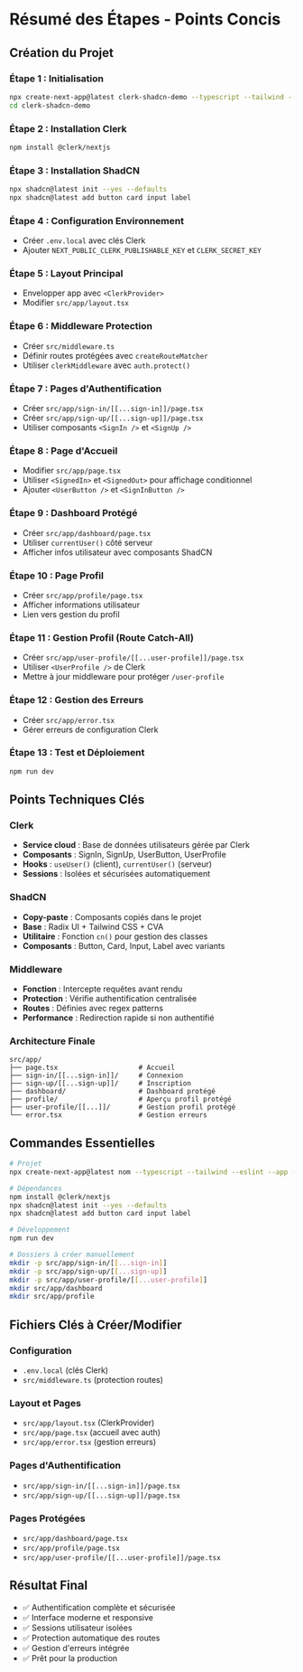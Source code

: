 # Résumé des Étapes - Points Concis

## Création du Projet

### Étape 1 : Initialisation
```bash
npx create-next-app@latest clerk-shadcn-demo --typescript --tailwind --eslint --app --src-dir --import-alias "@/*" --yes
cd clerk-shadcn-demo
```

### Étape 2 : Installation Clerk
```bash
npm install @clerk/nextjs
```

### Étape 3 : Installation ShadCN
```bash
npx shadcn@latest init --yes --defaults
npx shadcn@latest add button card input label
```

### Étape 4 : Configuration Environnement
- Créer `.env.local` avec clés Clerk
- Ajouter `NEXT_PUBLIC_CLERK_PUBLISHABLE_KEY` et `CLERK_SECRET_KEY`

### Étape 5 : Layout Principal
- Envelopper app avec `<ClerkProvider>`
- Modifier `src/app/layout.tsx`

### Étape 6 : Middleware Protection
- Créer `src/middleware.ts`
- Définir routes protégées avec `createRouteMatcher`
- Utiliser `clerkMiddleware` avec `auth.protect()`

### Étape 7 : Pages d'Authentification
- Créer `src/app/sign-in/[[...sign-in]]/page.tsx`
- Créer `src/app/sign-up/[[...sign-up]]/page.tsx`
- Utiliser composants `<SignIn />` et `<SignUp />`

### Étape 8 : Page d'Accueil
- Modifier `src/app/page.tsx`
- Utiliser `<SignedIn>` et `<SignedOut>` pour affichage conditionnel
- Ajouter `<UserButton />` et `<SignInButton />`

### Étape 9 : Dashboard Protégé
- Créer `src/app/dashboard/page.tsx`
- Utiliser `currentUser()` côté serveur
- Afficher infos utilisateur avec composants ShadCN

### Étape 10 : Page Profil
- Créer `src/app/profile/page.tsx`
- Afficher informations utilisateur
- Lien vers gestion du profil

### Étape 11 : Gestion Profil (Route Catch-All)
- Créer `src/app/user-profile/[[...user-profile]]/page.tsx`
- Utiliser `<UserProfile />` de Clerk
- Mettre à jour middleware pour protéger `/user-profile`

### Étape 12 : Gestion des Erreurs
- Créer `src/app/error.tsx`
- Gérer erreurs de configuration Clerk

### Étape 13 : Test et Déploiement
```bash
npm run dev
```

## Points Techniques Clés

### Clerk
- **Service cloud** : Base de données utilisateurs gérée par Clerk
- **Composants** : SignIn, SignUp, UserButton, UserProfile
- **Hooks** : `useUser()` (client), `currentUser()` (serveur)
- **Sessions** : Isolées et sécurisées automatiquement

### ShadCN
- **Copy-paste** : Composants copiés dans le projet
- **Base** : Radix UI + Tailwind CSS + CVA
- **Utilitaire** : Fonction `cn()` pour gestion des classes
- **Composants** : Button, Card, Input, Label avec variants

### Middleware
- **Fonction** : Intercepte requêtes avant rendu
- **Protection** : Vérifie authentification centralisée
- **Routes** : Définies avec regex patterns
- **Performance** : Redirection rapide si non authentifié

### Architecture Finale
```
src/app/
├── page.tsx                    # Accueil
├── sign-in/[[...sign-in]]/     # Connexion
├── sign-up/[[...sign-up]]/     # Inscription  
├── dashboard/                  # Dashboard protégé
├── profile/                    # Aperçu profil protégé
├── user-profile/[[...]]/       # Gestion profil protégé
└── error.tsx                   # Gestion erreurs
```

## Commandes Essentielles

```bash
# Projet
npx create-next-app@latest nom --typescript --tailwind --eslint --app --src-dir --import-alias "@/*" --yes

# Dépendances
npm install @clerk/nextjs
npx shadcn@latest init --yes --defaults
npx shadcn@latest add button card input label

# Développement
npm run dev

# Dossiers à créer manuellement
mkdir -p src/app/sign-in/[[...sign-in]]
mkdir -p src/app/sign-up/[[...sign-up]]
mkdir -p src/app/user-profile/[[...user-profile]]
mkdir src/app/dashboard
mkdir src/app/profile
```

## Fichiers Clés à Créer/Modifier

### Configuration
- `.env.local` (clés Clerk)
- `src/middleware.ts` (protection routes)

### Layout et Pages
- `src/app/layout.tsx` (ClerkProvider)
- `src/app/page.tsx` (accueil avec auth)
- `src/app/error.tsx` (gestion erreurs)

### Pages d'Authentification
- `src/app/sign-in/[[...sign-in]]/page.tsx`
- `src/app/sign-up/[[...sign-up]]/page.tsx`

### Pages Protégées
- `src/app/dashboard/page.tsx`
- `src/app/profile/page.tsx`
- `src/app/user-profile/[[...user-profile]]/page.tsx`

## Résultat Final
- ✅ Authentification complète et sécurisée
- ✅ Interface moderne et responsive
- ✅ Sessions utilisateur isolées
- ✅ Protection automatique des routes
- ✅ Gestion d'erreurs intégrée
- ✅ Prêt pour la production
